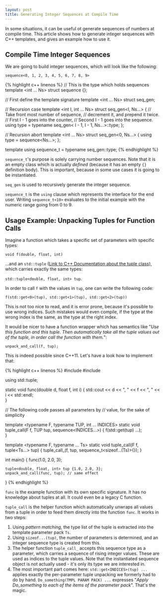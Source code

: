 ```yaml
---
layout: post
title: Generating Integer Sequences at Compile Time
---
```


In some situations, it can be useful ot generate sequences of numbers at compile time.
This article shows how to generate integer sequences with C++ templates, and gives an example how to use it.

<!--more-->

## Compile Time Integer Sequences

We are going to build integer sequences, which will look like the following:

`sequence<0, 1, 2, 3, 4, 5, 6, 7, 8, 9>`

{% highlight c++ linenos %}
// This is the type which holds sequences
template <int ... Ns> struct sequence {};

// First define the template signature
template <int ... Ns> struct seq_gen;

// Recursion case
template <int I, int ... Ns>
struct seq_gen<I, Ns...>
{
    // Take front most number of sequence,
    // decrement it, and prepend it twice.
    // First I - 1 goes into the counter,
    // Second I - 1 goes into the sequence.
    using type = typename seq_gen<
        I - 1, I - 1, Ns...>::type;
};

// Recursion abort
template <int ... Ns>
struct seq_gen<0, Ns...>
{
    using type = sequence<Ns...>;
};

template <int N>
using sequence_t = typename seq_gen<N>::type;
{% endhighlight %}

`sequence_t`'s purpose is solely carrying number sequences.
Note that it is an empty class which is actually *defined* (because it has an empty `{}` definition body).
This is important, because in some use cases it is going to be instantiated.

`seq_gen` is used to recursively generate the integer sequence.

`sequence_t` is the `using` clause which represents the interface for the end user. Writing `sequence_t<10>` evaluates to the initial example with the numeric range going from 0 to 9.

## Usage Example: Unpacking Tuples for Function Calls

Imagine a function which takes a specific set of parameters with specific types:

`void f(double, float, int)`

...and an `std::tuple` ([Link to C++ Documentation about the tuple class](http://www.cplusplus.com/reference/tuple/)), which carries exactly the same types:

`std::tuple<double, float, int> tup`.

In order to call `f` with the values in `tup`, one can write the following code:

`f(std::get<0>(tup), std::get<1>(tup), std::get<2>(tup))`

This is not too nice to read, and it is error prone, because it's possible to use wrong indices. 
Such mistakes would even compile, if the type at the wrong index is the same, as the type at the right index.

It would be nicer to have a function wrapper which has semantics like "*Use this function and this tuple. Then automatically take all the tuple values out of the tuple, in order call the function with them.*":

`unpack_and_call(f, tup);`

This is indeed possible since C++11.
Let's have a look how to implement that:

{% highlight c++ linenos %}
#include <iostream>
#include <tuple>

using std::tuple;

static void func(double d, float f, int i)
{
    std::cout << d << ", " 
              << f << ", " 
              << i << std::endl;    
}

// The following code passes all parameters by 
// value, for the sake of simplicity 

template <typename F, typename TUP, 
          int ... INDICES>
static void tuple_call(F f, TUP tup, 
                       sequence<INDICES...>)
{
    f(std::get<INDICES>(tup) ...);   
}

template <typename F, typename ... Ts>
static void tuple_call(F f, tuple<Ts...> tup)
{
    tuple_call_(f, tup, 
                sequence_t<sizeof...(Ts)>{});
}

int main()
{
    func(1.0, 2.0, 3); 

    tuple<double, float, int> tup {1.0, 2.0, 3};
    unpack_and_call(func, tup); // same effect
}
{% endhighlight %}

`func` is the example function with its own specific signature.
It has no knowledge about tuples at all.
It could even be a legacy C function.

`tuple_call` is the helper function which automatically unwraps all values from a tuple in order to feed them directly into the function `func`.
It works in two steps:

1. Using *pattern matching*, the type list of the tuple is extracted into the template parameter pack `Ts`.
2. Using `sizeof...(tup)`, the number of parameters is determined, and an integer sequence type is created from this.
3. The helper function `tuple_call_` accepts this sequence type as a parameter, which carries a sequence of rising integer values. These are used as indices to the tuple values. Note that the instantiated sequence object is not actually used - it's only its type we are interested in.
4. The most important part comes here: `std::get<INDICES>(tup) ...` applies exactly the per-parameter tuple unpacking we formerly had to do by hand. `Do_something(TMPL PARAM PACK) ...` expresses "*Apply Do_something to each of the items of the parameter pack*". That's the magic.
